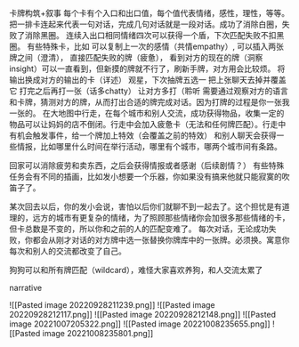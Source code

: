 卡牌构筑+叙事
每个卡有个入口和出口值，每个值代表情绪，感性，理性，等等。
把一排卡连起来代表一句对话，完成几句对话就是一段对话。成功了消除白圈，失败了消除黑圈。
连续入出口相同情绪四次可以获得一个盾，下次匹配失败不扣黑圈。
有些特殊卡，比如
可以复制上一次的感情（共情empathy）,
可以插入两张牌之间（澄清），
直接匹配失败的牌（疲惫）， 
看到对方的现在的牌（洞察insight）可以一直看到，但新摸的牌就不行了，刷新手牌，对方用会比较烦。
将输出换成对方的输出的卡（详述）
观星，下次抽牌五选一
把上张聊天去掉并覆盖它
打完之后再打一张（话多chatty）
让对方多打（聆听
需要通过观察对方的语言和卡牌，猜测对方的牌，从而打出合适的牌完成对话。因为打牌的过程是你一张我一张的。
在大地图中行走，在每个城市和别人交流，成功获得物品，收集一定的物品可以让妈妈的店不倒闭。行走中会加入疲惫卡（无法和任何牌匹配）。行走中有机会触发事件，给一个牌加上特效（会覆盖之前的特效）
和别人聊天会获得一些情报，比如哪里什么时间在举行活动，哪里有个城市，哪两个城市间有条路。

回家可以消除疲劳和卖东西，之后会获得情报或者感谢（后续剧情？）
有些特殊任务会有不同的插画，比如发小想要一个乐器，你如果没有搞来他就只能寂寞的吹笛子了。

某次回去以后，你的发小会说，害怕以后你们就聊不到一起去了。这个担忧是有道理的，远方的城市有更复杂的情绪，为了照顾那些情绪你会加很多那些情绪的卡，但卡总数是不变的，所以你和之前的人的匹配变难了。
每次对话，无论成功失败，你都会从刚才对话的对方牌中选一张替换你牌库中的一张牌。必须换。寓意你每次和别人的交流都改变了自己。




狗狗可以和所有牌匹配（wildcard），难怪大家喜欢养狗，和人交流太累了

narrative



![[Pasted image 20220928211239.png]]
![[Pasted image 20220928212117.png]]
![[Pasted image 20220928212148.png]]
![[Pasted image 20221007205322.png]]
![[Pasted image 20221008235655.png]]
![[Pasted image 20221008235801.png]]